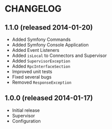 # CHANGELOG


## 1.1.0 (released 2014-01-20)

* Added Symfony Commands
* Added Symfony Console Application
* Added Event Listeners
* Added `isLocal` to Connectors and Supervisor
* Added `SupervisorException`
* Added `RpcInterfaceSection`
* Improved unit tests
* Fixed several bugs
* Removed `ResponseException`


## 1.0.0 (released 2014-01-17)

* Initial release
* Supervisor
* Configuration